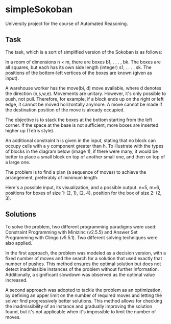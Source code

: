# simpleSokoban

University project for the course of Automated Reasoning. 

## Task

The task, which is a sort of simplified version of the Sokoban is as follows:

In a room of dimensions n × m, there are boxes b1, . . . , bk. The boxes are all squares, but each has its own side length (integer) s1, . . . , sk. The positions of the bottom-left vertices of the boxes are known (given as input).

A warehouse worker has the move(bi, d) move available, where d denotes the direction (n,s,w,e). Movements are unitary. However, it's only possible to push, not pull. Therefore, for example, if a block ends up on the right or left edge, it cannot be moved horizontally anymore. A move cannot be made if the destination position of the move is already occupied.

The objective is to stack the boxes at the bottom starting from the left corner. If the space at the base is not sufficient, more boxes are inserted higher up (Tetris style).

An additional constraint h is given in the input, stating that no block can occupy cells with a y component greater than h. To illustrate with the types of blocks in the diagram below (image 1), if there were many, it would be better to place a small block on top of another small one, and then on top of a large one.

The problem is to find a plan (a sequence of moves) to achieve the arrangement, preferably of minimum length.

Here's a possible input, its visualization, and a possible output. n=5, m=6, positions for boxes of size 1: (2, 1), (2, 4), position for the box of size 2: (2, 3).




## Solutions

To solve the problem, two different programming paradigms were used: Constraint Programming with Minizinc (v2.5.5) and Answer Set Programming with Clingo (v5.5.1). Two different solving techniques were also applied.

In the first approach, the problem was modeled as a decision version, with a fixed number of moves and the search for a solution that used exactly that number of pushes. This method ensures the optimal solution but does not detect inadmissible instances of the problem without further information. Additionally, a significant slowdown was observed as the optimal value increased.

A second approach was adopted to tackle the problem as an optimization, by defining an upper limit on the number of required moves and letting the solver find progressively better solutions. This method allows for checking the inadmissibility of an instance and gradually improving the solution found, but it's not applicable when it's impossible to limit the number of moves.
